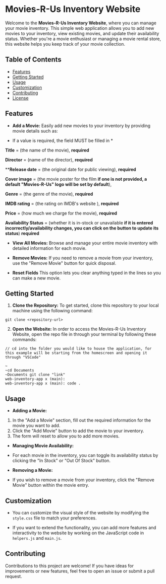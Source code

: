 # Movies-R-Us Inventory Website

Welcome to the **Movies-R-Us Inventory Website**, where you can manage your movie inventory. This simple web application allows you to add new movies to your inventory, view existing movies, and update their availability status. Whether you're a movie enthusiast or managing a movie rental store, this website helps you keep track of your movie collection.

## Table of Contents

- [Features](#features)
- [Getting Started](#getting-started)
- [Usage](#usage)
- [Customization](#customization)
- [Contributing](#contributing)
- [License](#license)

## Features

- **Add a Movie:** Easily add new movies to your inventory by providing movie details such as:
* If a value is required, the field MUST be filled in *

 **Title** = (the name of the movie), **required**

 **Director** = (name of the director), **required**

 ****Release date** = (the original date for public viewing), **required**

 **Cover image** = (the movie poster for the film **if one is not provided, a default "Movies-R-Us" logo will be set by default**),

 **Genre** = (the genre of the movie), **required**

 **IMDB rating** = (the rating on IMDB's website ), **required**

 **Price** = (how much we charge for the movie), **required**

 **Availability Status** = (whether it is in-stock or unavailable **if it is entered incorrectly/availability changes, you can click on the button to update its status**) **required**

- **View All Movies:** Browse and manage your entire movie inventory with detailed information for each movie.

- **Remove Movies:** If you need to remove a movie from your inventory, use the "Remove Movie" button for quick disposal.

- **Reset Fields** This option lets you clear anything typed in the lines so you can make a new movie.

## Getting Started

1. **Clone the Repository:** To get started, clone this repository to your local machine using the following command:

```git clone <repository-url>```


2. **Open the Website:** In order to access the Movies-R-Us Inventory Website, open the repo file in through your terminal by following these commands:
```
// cd into the folder you would like to house the application, for this example will be starting from the homescreen and opening it through "VSCode"

~
~cd Documents
~Documents git clone "link"
web-inventory-app x (main):
web-inventory-app x (main): code .

```

## Usage

- **Adding a Movie:**
1. In the "Add a Movie" section, fill out the required information for the movie you want to add.
2. Click the "Add Movie" button to add the movie to your inventory.
3. The form will reset to allow you to add more movies.

- **Managing Movie Availability:**
- For each movie in the inventory, you can toggle its availability status by clicking the "In Stock" or "Out Of Stock" button.

- **Removing a Movie:**
- If you wish to remove a movie from your inventory, click the "Remove Movie" button within the movie entry.

## Customization

- You can customize the visual style of the website by modifying the `style.css` file to match your preferences.

- If you want to extend the functionality, you can add more features and interactivity to the website by working on the JavaScript code in `helpers.js` and `main.js`.

## Contributing

Contributions to this project are welcome! If you have ideas for improvements or new features, feel free to open an issue or submit a pull request.
